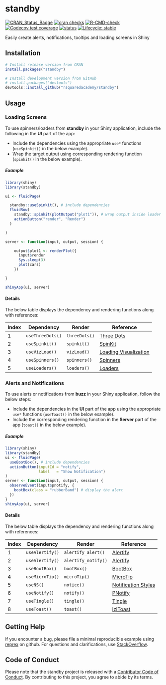 
<!-- README.md is generated from README.Rmd. Please edit that file -->

# standby

<!-- badges: start -->

[![CRAN_Status_Badge](https://www.r-pkg.org/badges/version/standby)](https://cran.r-project.org/package=standby)
[![cran
checks](https://badges.cranchecks.info/summary/standby.svg)](https://cran.r-project.org/web/checks/check_results_standby.html)
[![R-CMD-check](https://github.com/rsquaredacademy/standby/actions/workflows/R-CMD-check.yaml/badge.svg)](https://github.com/rsquaredacademy/standby/actions/workflows/R-CMD-check.yaml)
[![Codecov test
coverage](https://codecov.io/gh/rsquaredacademy/standby/branch/master/graph/badge.svg)](https://app.codecov.io/gh/rsquaredacademy/standby?branch=master)
[![status](https://tinyverse.netlify.com/badge/standby)](https://CRAN.R-project.org/package=standby)
[![Lifecycle:
stable](https://img.shields.io/badge/lifecycle-stable-brightgreen.svg)](https://lifecycle.r-lib.org/articles/stages.html)
<!-- badges: end -->

Easily create alerts, notifications, tooltips and loading screens in
Shiny

## Installation

``` r
# Install release version from CRAN
install.packages("standby")

# Install development version from GitHub
# install.packages("devtools")
devtools::install_github("rsquaredacademy/standby")
```

## Usage

### Loading Screens

To use spinners/loaders from **standby** in your Shiny application,
include the following in the **UI** part of the app:

- Include the dependencies using the appropriate `use*` functions
  (`useSpinkit()` in the below example).
- Wrap the target output using corresponding rendering function
  (`spinkit()` in the below example).

##### Example

``` r
library(shiny)
library(standby)

ui <- fluidPage(

  standby::useSpinkit(), # include dependencies
  fluidRow(
    standby::spinkit(plotOutput("plot1")), # wrap output inside loader
    actionButton("render", "Render")
  )

)

server <- function(input, output, session) {

    output$plot1 <- renderPlot({
      input$render
      Sys.sleep(3)
      plot(cars)
    })

}

shinyApp(ui, server)
```

#### Details

The below table displays the dependency and rendering functions along
with references:

| Index | Dependency       | Render        | Reference                                                                |
|-------|------------------|---------------|--------------------------------------------------------------------------|
| 1     | `useThreeDots()` | `threeDots()` | [Three Dots](https://github.com/nzbin/three-dots)                        |
| 2     | `useSpinkit()`   | `spinkit()`   | [SpinKit](https://github.com/tobiasahlin/SpinKit)                        |
| 3     | `useVizLoad()`   | `vizLoad()`   | [Loading Visualization](https://github.com/RIDICS/Loading-Visualization) |
| 4     | `useSpinners()`  | `spinners()`  | [Spinners](https://github.com/lukehaas/css-loaders)                      |
| 5     | `useLoaders()`   | `loaders()`   | [Loaders](https://github.com/raphaelfabeni/css-loader)                   |

### Alerts and Notifications

To use alerts or notifications from **buzz** in your Shiny application,
follow the below steps:

- Include the dependencies in the **UI** part of the app using the
  appropriate `use*` functions (`useToast()` in the below example).
- Include the corresponding rendering function in the **Server** part of
  the app (`toast()` in the below example).

##### Example

``` r
library(shiny)
library(standby)
ui <- fluidPage(
  useBootBox(), # include dependencies
  actionButton(inputId = "notify",
               label   = "Show Notification")
)
server <- function(input, output, session) {
  observeEvent(input$pnotify, {
    bootBox(class = "rubberBand") # display the alert
  })
}
shinyApp(ui, server)
```

#### Details

The below table displays the dependency and rendering functions along
with references:

| Index | Dependency      | Render              | Reference                                                                   |
|-------|-----------------|---------------------|-----------------------------------------------------------------------------|
| 1     | `useAlertify()` | `alertify_alert()`  | [Alertify](https://github.com/MohammadYounes/AlertifyJS)                    |
| 2     | `useAlertify()` | `alertify_notify()` | [Alertify](https://github.com/MohammadYounes/AlertifyJS)                    |
| 3     | `useBootBox()`  | `bootBox()`         | [BootBox](https://github.com/bootboxjs/bootbox)                             |
| 4     | `useMicroTip()` | `microTip()`        | [MicroTip](https://github.com/ghosh/microtip)                               |
| 5     | `useNS()`       | `notice()`          | [Notification Styles](https://tympanus.net/Development/NotificationStyles/) |
| 6     | `useNotify()`   | `notify()`          | [PNotify](https://github.com/sciactive/pnotify)                             |
| 7     | `useTingle()`   | `tingle()`          | [Tingle](https://github.com/robinparisi/tingle)                             |
| 8     | `useToast()`    | `toast()`           | [iziToast](https://github.com/marcelodolza/iziToast)                        |

## Getting Help

If you encounter a bug, please file a minimal reproducible example using
[reprex](https://reprex.tidyverse.org/index.html) on github. For
questions and clarifications, use
[StackOverflow](https://stackoverflow.com/).

## Code of Conduct

Please note that the standby project is released with a [Contributor
Code of
Conduct](https://contributor-covenant.org/version/2/1/CODE_OF_CONDUCT.html).
By contributing to this project, you agree to abide by its terms.
